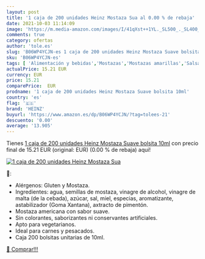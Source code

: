 ```yaml
---
layout: post
title: '1 caja de 200 unidades Heinz Mostaza Sua al 0.00 % de rebaja'
date: 2021-10-03 11:14:09
image: 'https://m.media-amazon.com/images/I/41qXst++1YL._SL500_._SL400_.jpg'
comments: true
category: ofertas
author: 'tole.es'
slug: 'B06WP4YCJN-es 1 caja de 200 unidades Heinz Mostaza Suave bolsita 10ml'
sku: 'B06WP4YCJN-es'
tags: [ 'Alimentación y bebidas','Mostazas','Mostazas amarillas','Salsas','heinz', ]
actualPrice: 15.21 EUR
currency: EUR
price: 15.21
comparePrice:  EUR
prodname: '1 caja de 200 unidades Heinz Mostaza Suave bolsita 10ml'
country: 'es'
flag: '🇪🇸'
brand: 'HEINZ'
buyurl: 'https://www.amazon.es/dp/B06WP4YCJN/?tag=tolees-21'
descuento: '0.00'
average: '13.905'
---
```


Tienes [1 caja de 200 unidades Heinz Mostaza Suave bolsita 10ml](https://www.amazon.es/dp/B06WP4YCJN/?tag=tolees-21) con precio final de  15.21 EUR (original:  EUR) (0.00 %  de rebaja) aqui!

[![1 caja de 200 unidades Heinz Mostaza Sua](https://m.media-amazon.com/images/I/41qXst++1YL._SL500_._SL400_.jpg)](https://www.amazon.es/dp/B06WP4YCJN/?tag=tolees-21)

🔎:

- Alérgenos: Gluten y Mostaza.
- Ingredientes: agua, semillas de mostaza, vinagre de alcohol, vinagre de malta (de la cebada), azúcar, sal, miel, especias, aromatizante, astabilizador (Goma Xantana), axtracto de pimentón.
- Mostaza americana con sabor suave.
- Sin colorantes, saborizantes ni conservantes artificiales.
- Apto para vegetarianos.
- Ideal para carnes y pesacados.
- Caja 200 bolsitas unitarias de 10ml.

[🛒 Comprar!!!](https://www.amazon.es/dp/B06WP4YCJN/?tag=tolees-21)
